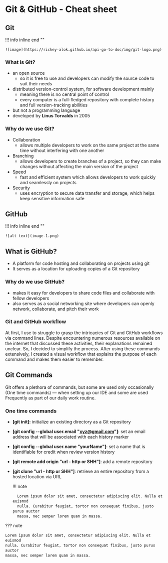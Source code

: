# Git & GitHub - Cheat sheet

## Git

!!! info inline end ""

    ![image](https://rickey-alok.github.io/api-go-to-doc/img/git-logo.png)

### What is Git?

- an open source
  - so it is free to use and developers can modify the source code to suit their needs
- distributed version-control system, for software development mainly
  - meaning there is no central point of control
  - every computer is a full-fledged repository with complete history and full version-tracking abilities
- but not a programming language
- developed by **Linus Torvalds** in 2005

### Why do we use Git?

- Collaboration
  - allows multiple developers to work on the same project at the same time without interfering with one another
- Branching
  - allows developers to create branches of a project, so they can make changes without affecting the main version of the project
- Speed
  - fast and efficient system which allows developers to work quickly and seamlessly on projects
- Security
  - uses encryption to secure data transfer and storage, which helps keep sensitive information safe

## GitHub

!!! info inline end ""

    ![alt text](image-1.png)

## What is GitHub?

- A platform for code hosting and collaborating on projects using git
- It serves as a location for uploading copies of a Git repository

### Why do we use GitHub?

- makes it easy for developers to share code files and collaborate with fellow developers
- also serves as a social networking site where developers can openly network, collaborate, and pitch their work

### Git and GitHub workflow

At first, I use to struggle to grasp the intricacies of Git and GitHub workflows via command lines. Despite encountering numerous resources available on the internet that discussed these activities, their explanations remained unclear. So, I decided to simplify the process. After using these commands extensively, I created a visual workflow that explains the purpose of each command and makes them easier to remember.

## Git Commands

Git offers a plethora of commands, but some are used only occasionally (One time commands) — when setting up our IDE and some are used Frequently as part of our daily work routine.

### One time commands

- **[git init]:** initialize an existing directory as a Git repository
- **[git config --global user.email "xyz@gmail.com"]**: set an email address that will be associated with each history marker
- **[git config --global user.name "yourName"]**: set a name that is identifiable for credit when review version history
- **[git remote add origin "url - http or SHH"]**: add a remote repository
- **[git clone "url - http or SHH"]**: retrieve an entire repository from a hosted location via URL

  !!! note

        Lorem ipsum dolor sit amet, consectetur adipiscing elit. Nulla et euismod
        nulla. Curabitur feugiat, tortor non consequat finibus, justo purus auctor
        massa, nec semper lorem quam in massa.

??? note

    Lorem ipsum dolor sit amet, consectetur adipiscing elit. Nulla et euismod
    nulla. Curabitur feugiat, tortor non consequat finibus, justo purus auctor
    massa, nec semper lorem quam in massa.
